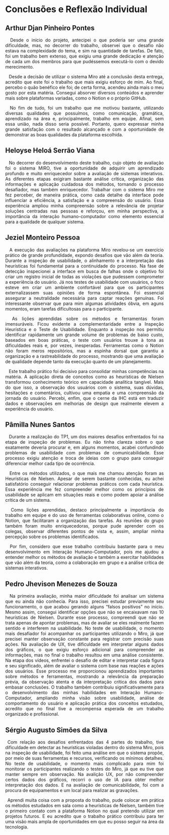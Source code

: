 <div align="justify">
  
# Conclusões e Reflexão Individual

## Arthur Djan Pinheiro Pontes

&ensp; Desde o início do projeto, antecipei o que poderia ser uma grande dificuldade, mas, no decorrer do trabalho, observei que o desafio não estava na complexidade do tema, e sim na quantidade de tarefas. De fato, foi um trabalho bem extenso, que exigiu uma grande dedicação e atenção de cada um dos membros para que pudéssemos executá-lo com o devido merecimento.

&ensp; Desde a decisão de utilizar o sistema Miro até a conclusão desta entrega, acredito que este foi o trabalho que mais exigiu esforço de mim. Ao final, percebo o quão benéfico ele foi; de certa forma, acendeu ainda mais o meu gosto por esta matéria. Consegui absorver diversos conteúdos e aprender mais sobre plataformas variadas, como o Notion e o próprio GitHub.

&ensp; No fim de tudo, foi um trabalho que me motivou bastante, utilizando diversas qualidades que possuímos, como comunicação, gramática, aprendizado na área e, principalmente, trabalho em equipe. Afinal, sem essa união, nada disso seria possível. Portanto, quero expressar minha grande satisfação com o resultado alcançado e com a oportunidade de demonstrar as boas qualidades da plataforma escolhida.

## Heloyse Heloá Serrão Viana

&ensp; No decorrer do desenvolvimento deste trabalho, cujo objeto de avaliação foi o sistema MIRO, tive a oportunidade de adquirir um aprendizado profundo e muito enriquecedor sobre a avaliação de sistemas interativos. As diferentes etapas exigiram bastante análise crítica, organização das informações e aplicação cuidadosa dos métodos, tornando o processo desafiador, mas também enriquecedor. Trabalhar com o sistema Miro me fez perceber, de maneira prática, como cada detalhe da interface pode influenciar a eficiência, a satisfação e a compreensão do usuário. Essa experiência ampliou minha compreensão sobre a relevância de projetar soluções centradas nas pessoas e reforçou, em minha perspectiva, a importância da interação humano-computador como elemento essencial para a qualidade de qualquer sistema.
</div>

<div align="justify">

## Jeziel Monteiro Pessoa

&ensp; A execução das avaliações na plataforma Miro revelou-se um exercício prático de grande profundidade, expondo desafios que vão além da teoria. Durante a inspeção de usabilidade, o alinhamento e a interpretação das heurísticas foi fundamental para a continuidade do processo. Na fase de detecção inspecionei a interface em busca de falhas onde o objetivo foi criar um registro inicial de todas as violações que pudessem comprometer a experiência do usuário. Já nos testes de usabilidade com usuários, o foco esteve em criar um ambiente confortável para que os participantes externalizassem suas opiniões de forma espontânea. Foi essencial assegurar a neutralidade necessária para captar reações genuínas. Foi interessante observar que para mim algumas atividades óbvia, em aguns momentos, eram tarefas dificultosas para o participante.


&ensp; As lições aprendidas sobre os métodos e ferramentas foram imensuráveis. Ficou evidente a complementaridade entre a Inspeção Heurística e o Teste de Usabilidade. Enquanto a inspeção nos permitiu identificar rapidamente um grande volume de problemas de baixo custo, baseados em boas práticas, o teste com usuários trouxe à tona as dificuldades reais e, por vezes, inesperadas. Ferramentas como o Notion não foram meros repositórios, mas a espinha dorsal que garantiu a organização e a rastreabilidade do processo, mostrando que uma avaliação de qualidade depende tanto da execução quanto de um planejamento. 


&ensp; Este trabalho prático foi decisivo para consolidar minhas competências na matéria. A aplicação direta de conceitos como as heurísticas de Nielsen transformou conhecimento teórico em capacidade analítica tangível. Mais do que isso, a observação dos usuários com o sistema, suas dúvidas, hesitações e comentários, cultivou uma empatia e uma compreensão da jornada do usuário. Percebi, enfim, que o cerne da IHC está em traduzir dados e observações em melhorias de design que realmente elevem a experiência do usuário.

## Pâmilla Nunes Santos

&ensp; Durante a realização do TP1, um dos maiores desafios enfrentados foi na etapa de inspeção de problemas. Eu não tinha clareza sobre o que exatamente deveria procurar e, em alguns momentos, acabei confundindo problemas de usabilidade com problemas de comunicabilidade. Esse processo exigiu atenção e troca de ideias com o grupo para conseguir diferenciar melhor cada tipo de ocorrência.

&ensp; Entre os métodos utilizados, o que mais me chamou atenção foram as Heurísticas de Nielsen. Apesar de serem bastante conhecidas, eu achei satisfatório conseguir relacionar problemas práticos com cada heurística. Essa experiência me fez compreender melhor como os princípios de usabilidade se aplicam em situações reais e como podem apoiar a análise crítica de um sistema.

&ensp; Como lições aprendidas, destaco principalmente a importância do trabalho em equipe e do uso de ferramentas colaborativas online, como o Notion, que facilitaram a organização das tarefas. As reuniões do grupo também foram muito enriquecedoras, porque pude aprender com os colegas, observar diferentes pontos de vista e, assim, ampliar minha percepção sobre os problemas identificados.

&ensp; Por fim, considero que esse trabalho contribuiu bastante para o meu desenvolvimento em Interação Humano-Computador, pois me ajudou a entender melhor os métodos de avaliação e também a exercitar habilidades que vão além da teoria, como a colaboração em grupo e a análise crítica de sistemas interativos.
</div>

<div align="justify">

## Pedro Jhevison Menezes de Souza

&ensp; Na primeira avaliação, minha maior dificuldade foi analisar um sistema que eu ainda não conhecia. Para isso, precisei estudar previamente seu funcionamento, o que acabou gerando alguns “falsos positivos” no início. Mesmo assim, consegui identificar opções que não se encaixavam nas 10 heurísticas de Nielsen. Durante esse processo, compreendi que não se trata apenas de apontar problemas, mas de avaliar se eles realmente fazem sentido e interferem na usabilidade. No teste de usabilidade, o momento mais desafiador foi acompanhar os participantes utilizando o Miro, já que precisei manter observação constante para registrar com precisão suas ações. Na avaliação de UX, tive dificuldade em interpretar alguns dados dos gráficos, o que exigiu esforço adicional para compreender as informações, mas no final o trabalho resultou em uma análise consistente. Na etapa dos vídeos, enfrentei o desafio de editar e interpretar cada figura e seu significado, além de avaliar o sistema com base nas reações e ações dos usuários. Esse processo me proporcionou aprendizados importantes sobre métodos e ferramentas, mostrando a relevância da preparação prévia, da observação atenta e da interpretação crítica dos dados para embasar conclusões. O trabalho também contribuiu significativamente para o desenvolvimento das minhas habilidades em Interação Humano-Computador, ampliando minha visão sobre usabilidade, análise de comportamento do usuário e aplicação prática dos conceitos estudados, acredito que no final tive a recompensa esperada de um trabalho organizado e profissional.
</div>

<div align="justify">

## Sérgio Augusto Simões da Silva

&ensp;Com relação aos desafios enfrentados das 4 partes do trabalho, tive dificuldade em detectar as heurísticas violadas dentro do sistema Miro, pois na inspeção de usabilidade, foi feito uma análise em que o sistema propõe, por meio de suas ferramentas e recursos, verificando os mínimos detalhes. No teste de usabilidade, o momento mais complicado para mim foi monitorar os participantes realizando o testes do Miro, já que eu tive que manter sempre em observação. Na avalição UX, por não compreender certos dados dos gráficos, recorri o uso de IA para obter melhor interpretação dos dados. E na avaliação de comunicabilidade, foi com a procura de equipamentos e um local para realizar as gravações.

&ensp;Aprendi muita coisa com a proposta do trabalho, pude colocar em prática os métodos estudados em sala como a heurísticas de Nielsen, também tive o primeiro contato com a plataforma Notion no qual pretendo utilizar em projetos futuros. E eu acredito que o trabalho prático contribuiu para ter uma visão mais ampla de oportunidades em que eu posso seguir na área da tecnologia.
</div>





